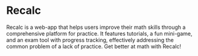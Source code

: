 # Recalc
Recalc is a web-app that helps users improve their math skills through a comprehensive platform for practice. It features tutorials, a fun mini-game, and an exam tool with progress tracking, effectively addressing the common problem of a lack of practice. Get better at math with Recalc!
